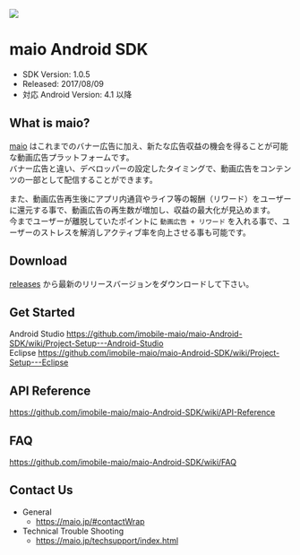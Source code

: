 ![](https://github.com/imobile-maio/maio-iOS-SDK/blob/wiki/doc/images/logo.png)

# maio Android SDK
- SDK Version: 1.0.5
- Released: 2017/08/09
- 対応 Android Version: 4.1 以降

## What is maio?
[maio](https://maio.jp/) はこれまでのバナー広告に加え、新たな広告収益の機会を得ることが可能な動画広告プラットフォームです。  
バナー広告と違い、デベロッパーの設定したタイミングで、動画広告をコンテンツの一部として配信することができます。

また、動画広告再生後にアプリ内通貨やライフ等の報酬（リワード）をユーザーに還元する事で、動画広告の再生数が増加し、収益の最大化が見込めます。  
今までユーザーが離脱していたポイントに `動画広告 + リワード` を入れる事で、ユーザーのストレスを解消しアクティブ率を向上させる事も可能です。  

## Download
[releases](https://github.com/imobile-maio/maio-Android-SDK/releases) から最新のリリースバージョンをダウンロードして下さい。

## Get Started
Android Studio https://github.com/imobile-maio/maio-Android-SDK/wiki/Project-Setup---Android-Studio  
Eclipse https://github.com/imobile-maio/maio-Android-SDK/wiki/Project-Setup---Eclipse

## API Reference
https://github.com/imobile-maio/maio-Android-SDK/wiki/API-Reference

## FAQ
https://github.com/imobile-maio/maio-Android-SDK/wiki/FAQ

## Contact Us
- General
  + https://maio.jp/#contactWrap
- Technical Trouble Shooting
  + https://maio.jp/techsupport/index.html
